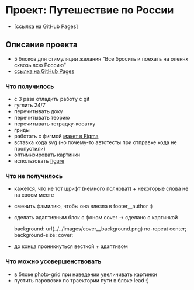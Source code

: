 # Проект: Путешествие по России

* [ссылка на GitHub Pages]

## Описание проекта
* 5 блоков для стимуляции желания "Все бросить и поехать на оленях сквозь всю Россию"
* [ссылка на GitHub Pages](https://uralyanka.github.io/russian-travel/)

### Что получилось
- с 3 раза отладить работу с git
- гуглить 24/7
- перечитывать доку
- перечитывать теорию
- перечитывать тетрадку-косатку
- гриды
- работать с фигмой [макет в Figma](https://www.figma.com/file/5S2WSbEFL6awjVWJ0NWL8Q/Sprint-3_-Russia-_-desktop-mobile?node-id=28503%3A0)
- вставка кода svg (но почему-то автотесты при отправке кода не пропустили)
- оптимизировать картинки
- использовать [figure](https://developer.mozilla.org/ru/docs/Web/HTML/Element/figure)

### Что не получилось
- кажется, что не тот шрифт (немного полноват) + некоторые слова не на своем месте
- сменить фамилию, чтобы она влезла в footer__author :)
- сделать адаптивным блок с фоном cover -> сделано с картинкой
    
    background: url(../../images/cover__background.png) no-repeat center;
    background-size: cover;

- до конца проникнуться весткой + адаптивом

### Что можно усовершенствовать
- в блоке photo-grid при наведении увеличивать картинки
- пустить паровозик по траектории пути в блоке lead :)
